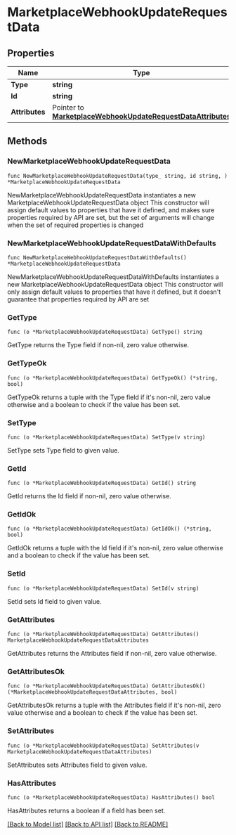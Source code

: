 # MarketplaceWebhookUpdateRequestData

## Properties

Name | Type | Description | Notes
------------ | ------------- | ------------- | -------------
**Type** | **string** |  | 
**Id** | **string** |  | 
**Attributes** | Pointer to [**MarketplaceWebhookUpdateRequestDataAttributes**](MarketplaceWebhookUpdateRequestDataAttributes.md) |  | [optional] 

## Methods

### NewMarketplaceWebhookUpdateRequestData

`func NewMarketplaceWebhookUpdateRequestData(type_ string, id string, ) *MarketplaceWebhookUpdateRequestData`

NewMarketplaceWebhookUpdateRequestData instantiates a new MarketplaceWebhookUpdateRequestData object
This constructor will assign default values to properties that have it defined,
and makes sure properties required by API are set, but the set of arguments
will change when the set of required properties is changed

### NewMarketplaceWebhookUpdateRequestDataWithDefaults

`func NewMarketplaceWebhookUpdateRequestDataWithDefaults() *MarketplaceWebhookUpdateRequestData`

NewMarketplaceWebhookUpdateRequestDataWithDefaults instantiates a new MarketplaceWebhookUpdateRequestData object
This constructor will only assign default values to properties that have it defined,
but it doesn't guarantee that properties required by API are set

### GetType

`func (o *MarketplaceWebhookUpdateRequestData) GetType() string`

GetType returns the Type field if non-nil, zero value otherwise.

### GetTypeOk

`func (o *MarketplaceWebhookUpdateRequestData) GetTypeOk() (*string, bool)`

GetTypeOk returns a tuple with the Type field if it's non-nil, zero value otherwise
and a boolean to check if the value has been set.

### SetType

`func (o *MarketplaceWebhookUpdateRequestData) SetType(v string)`

SetType sets Type field to given value.


### GetId

`func (o *MarketplaceWebhookUpdateRequestData) GetId() string`

GetId returns the Id field if non-nil, zero value otherwise.

### GetIdOk

`func (o *MarketplaceWebhookUpdateRequestData) GetIdOk() (*string, bool)`

GetIdOk returns a tuple with the Id field if it's non-nil, zero value otherwise
and a boolean to check if the value has been set.

### SetId

`func (o *MarketplaceWebhookUpdateRequestData) SetId(v string)`

SetId sets Id field to given value.


### GetAttributes

`func (o *MarketplaceWebhookUpdateRequestData) GetAttributes() MarketplaceWebhookUpdateRequestDataAttributes`

GetAttributes returns the Attributes field if non-nil, zero value otherwise.

### GetAttributesOk

`func (o *MarketplaceWebhookUpdateRequestData) GetAttributesOk() (*MarketplaceWebhookUpdateRequestDataAttributes, bool)`

GetAttributesOk returns a tuple with the Attributes field if it's non-nil, zero value otherwise
and a boolean to check if the value has been set.

### SetAttributes

`func (o *MarketplaceWebhookUpdateRequestData) SetAttributes(v MarketplaceWebhookUpdateRequestDataAttributes)`

SetAttributes sets Attributes field to given value.

### HasAttributes

`func (o *MarketplaceWebhookUpdateRequestData) HasAttributes() bool`

HasAttributes returns a boolean if a field has been set.


[[Back to Model list]](../README.md#documentation-for-models) [[Back to API list]](../README.md#documentation-for-api-endpoints) [[Back to README]](../README.md)


